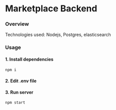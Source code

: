 # Marketplace Backend

### Overview

Technologies used: Nodejs, Postgres, elasticsearch

### Usage

#### 1. Install dependencies

```javascript
npm i
```

#### 2. Edit .env file

#### 3. Run server

```javascript
npm start
```
